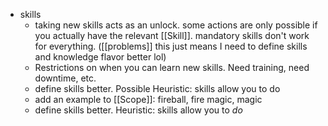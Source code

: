 - skills
	- taking new skills acts as an unlock. some actions are only possible if you actually have the relevant [[Skill]]. mandatory skills don't work for everything. ([[problems]] this just means I need to define skills and knowledge flavor better lol) 
	- Restrictions on when you can learn new skills. Need training, need downtime, etc.
	- define skills better. Possible Heuristic: skills allow you to do
	- add an example to [[Scope]]: fireball, fire magic, magic
	- define skills better. Heuristic: skills allow you to *do*